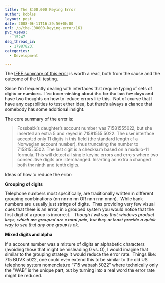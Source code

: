 ```yaml
---
title: The $100,000 Keying Error
author: koblas
layout: post
date: 2008-06-11T16:39:56+00:00
url: /p/the-100000-keying-error/161
pvc_views:
  - 15247
dsq_thread_id:
  - 179878237
categories:
  - Development

---
```

The [IEEE summary of this error][1] is worth a read, both from the cause and the outcome of the UI testing.

Since I&#8217;m frequently dealing with interfaces that require typing of sets of digits or numbers.&nbsp; I&#8217;ve been thinking about this for the last few days and have two thoughts on how to reduce errors like this.&nbsp; Not of course that I have any capabilities to test either idea, but there&#8217;s always a chance that somebody has some additional insight.

The core summary of the error is:

> Fossbakk&#8217;s daughter&#8217;s account number was 71581555022, but she inserted an extra 5 and keyed in 71581555 5022. The user interface accepted only 11 digits in this field (the standard length of a Norwegian account number), thus truncating the number to 71581555502. The last digit is a checksum based on a modulo-11 formula. This will detect all single keying errors and errors where two consecutive digits are interchanged. Inserting an extra 5 changed both the ninth and tenth digits.

Ideas of how to reduce the error: 

**Grouping of digits**

Telephone numbers most specifically, are traditionally written in different grouping combinations (nn nn nn nn OR nnn nnn nnnn).&nbsp; While bank numbers are&nbsp; usually just strings of digits.&nbsp; Thus providing very few visual cues that there is an error, in a grouped system you would notice that the first digit of a group is incorrect.&nbsp;&nbsp; _Though I will say that windows product keys, which are grouped are a total pain, but they at least provide a quick way to see that any one group is ok._

**Mixed digits and alpha** 

If a account number was a mixture of digits an alphabetic characters (avoiding those that might be misleading 0 vs. O), I would imagine that similar to the grouping strategy it would reduce the error rate.&nbsp; Things like:&nbsp;&nbsp; 715 BUVX 5022, one could even extend this to be similar to the old US telephone system nomenclature &#8220;715 wabash 5022&#8221; where technically only the &#8220;WAB&#8221; is the unique part, but by turning into a real word the error rate might be reduced.

 [1]: http://www.computer.org/portal/site/computer/menuitem.5d61c1d591162e4b0ef1bd108bcd45f3/index.jsp?&pName=computer_level1_article&TheCat=1015&path=computer/homepage/0408&file=profession.xml&xsl=article.xsl
